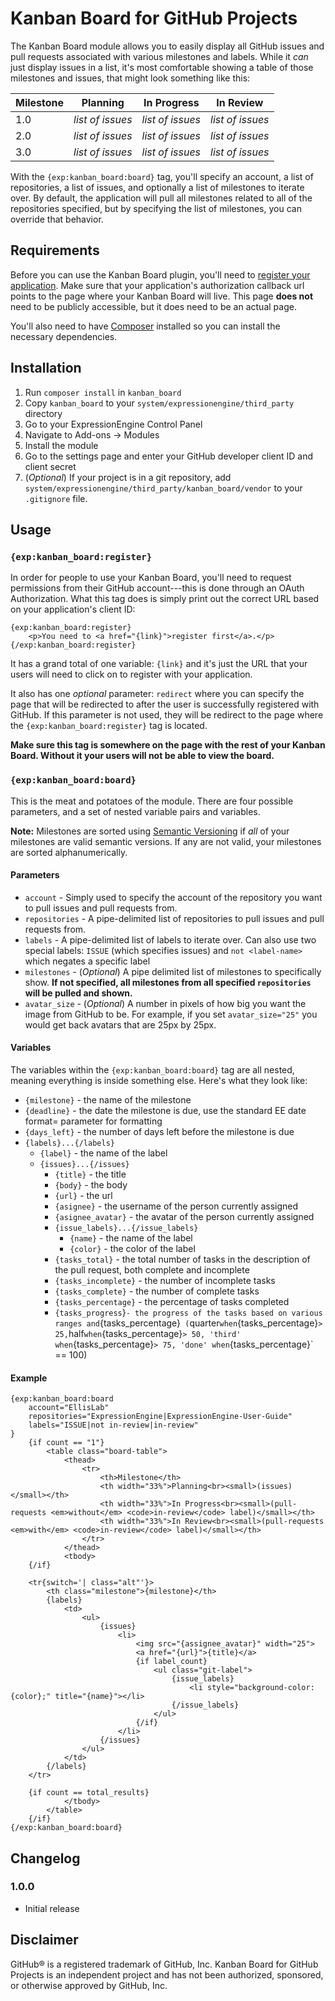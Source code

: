 Kanban Board for GitHub Projects
================================

The Kanban Board module allows you to easily display all GitHub issues and pull
requests associated with various milestones and labels. While it *can* just
display issues in a list, it's most comfortable showing a table of those
milestones and issues, that might look something like this:

| Milestone | Planning         | In Progress      | In Review        |
| --------- | ---------------- | ---------------- | ---------------- |
| 1.0       | *list of issues* | *list of issues* | *list of issues* |
| 2.0       | *list of issues* | *list of issues* | *list of issues* |
| 3.0       | *list of issues* | *list of issues* | *list of issues* |

With the `{exp:kanban_board:board}` tag, you'll specify an account, a list of
repositories, a list of issues, and optionally a list of milestones to iterate
over. By default, the application will pull all milestones related to all of the
repositories specified, but by specifying the list of milestones, you can
override that behavior.

Requirements
------------

Before you can use the Kanban Board plugin, you'll need to [register your
application](https://github.com/settings/applications/new). Make sure that your
application's authorization callback url points to the page where your Kanban
Board will live. This page **does not** need to be publicly accessible, but it
does need to be an actual page.

You'll also need to have [Composer](https://getcomposer.org) installed so you
can install the necessary dependencies.

Installation
------------

1. Run `composer install` in `kanban_board`
2. Copy `kanban_board` to your `system/expressionengine/third_party` directory
3. Go to your ExpressionEngine Control Panel
4. Navigate to Add-ons -> Modules
5. Install the module
6. Go to the settings page and enter your GitHub developer client ID and client
   secret
7. (*Optional*) If your project is in a git repository, add
   `system/expressionengine/third_party/kanban_board/vendor` to your `.gitignore`
   file.

Usage
-----

### `{exp:kanban_board:register}`

In order for people to use your Kanban Board, you'll need to request permissions
from their GitHub account---this is done through an OAuth Authorization. What
this tag does is simply print out the correct URL based on your application's
client ID:

	{exp:kanban_board:register}
		<p>You need to <a href="{link}">register first</a>.</p>
	{/exp:kanban_board:register}

It has a grand total of one variable: `{link}` and it's just the URL that your
users will need to click on to register with your application.

It also has one *optional* parameter: `redirect` where you can specify the page
that will be redirected to after the user is successfully registered with
GitHub. If this parameter is not used, they will be redirect to the page where
the `{exp:kanban_board:register}` tag is located.

**Make sure this tag is somewhere on the page with the rest of your Kanban Board.
Without it your users will not be able to view the board.**

### `{exp:kanban_board:board}`

This is the meat and potatoes of the module. There are four possible parameters,
and a set of nested variable pairs and variables.

**Note:** Milestones are sorted using [Semantic Versioning](http://semver.org)
if *all* of your milestones are valid semantic versions. If any are not valid,
your milestones are sorted alphanumerically.

#### Parameters

- `account` - Simply used to specify the account of the repository you want to
  pull issues and pull requests from.
- `repositories` - A pipe-delimited list of repositories to pull issues and pull
  requests from.
- `labels` - A pipe-delimited list of labels to iterate over. Can also use two
  special labels: `ISSUE` (which specifies issues) and `not <label-name>` which
  negates a specific label
- `milestones` - (*Optional*) A pipe delimited list of milestones to
  specifically show. **If not specified, all milestones from all specified
  `repositories` will be pulled and shown.**
- `avatar_size` - (*Optional*) A number in pixels of how big you want the image
  from GitHub to be. For example, if you set `avatar_size="25"` you would get
  back avatars that are 25px by 25px.

#### Variables

The variables within the `{exp:kanban_board:board}` tag are all nested, meaning
everything is inside something else. Here's what they look like:

- `{milestone}` - the name of the milestone
- `{deadline}` - the date the milestone is due, use the standard EE date format= parameter for formatting
- `{days_left}` - the number of days left before the milestone is due
- `{labels}...{/labels}`
	- `{label}` - the name of the label
	- `{issues}...{/issues}`
		- `{title}` - the title
		- `{body}` - the body
		- `{url}` - the url
		- `{asignee}` - the username of the person currently assigned
		- `{asignee_avatar}` - the avatar of the person currently assigned
		- `{issue_labels}...{/issue_labels}`
			- `{name}` - the name of the label
			- `{color}` - the color of the label
		- `{tasks_total}` - the total number of tasks in the description of the pull request, both complete and incomplete
		- `{tasks_incomplete}` - the number of incomplete tasks
		- `{tasks_complete}` - the number of complete tasks
		- `{tasks_percentage}` - the percentage of tasks completed
		- `{tasks_progress`}` - the progress of the tasks based on various ranges and `{tasks_percentage}` (`quarter` when `{tasks_percentage}` > 25, `half` when `{tasks_percentage}` > 50, 'third' when `{tasks_percentage}` > 75, 'done' when `{tasks_percentage}` == 100)

#### Example

	{exp:kanban_board:board
		account="EllisLab"
		repositories="ExpressionEngine|ExpressionEngine-User-Guide"
		labels="ISSUE|not in-review|in-review"
	}
		{if count == "1"}
			<table class="board-table">
				<thead>
					<tr>
						<th>Milestone</th>
						<th width="33%">Planning<br><small>(issues)</small></th>
						<th width="33%">In Progress<br><small>(pull-requests <em>without</em> <code>in-review</code> label)</small></th>
						<th width="33%">In Review<br><small>(pull-requests <em>with</em> <code>in-review</code> label)</small></th>
					</tr>
				</thead>
				<tbody>
		{/if}

		<tr{switch='| class="alt"'}>
			<th class="milestone">{milestone}</th>
			{labels}
				<td>
					<ul>
						{issues}
							<li>
								<img src="{assignee_avatar}" width="25">
								<a href="{url}">{title}</a>
								{if label_count}
									<ul class="git-label">
										{issue_labels}
											<li style="background-color: {color};" title="{name}"></li>
										{/issue_labels}
									</ul>
								{/if}
							</li>
						{/issues}
					</ul>
				</td>
			{/labels}
		</tr>

		{if count == total_results}
				</tbody>
			</table>
		{/if}
	{/exp:kanban_board:board}

Changelog
---------

### 1.0.0

- Initial release

Disclaimer
----------

GitHub® is a registered trademark of GitHub, Inc. Kanban Board for GitHub
Projects is an independent project and has not been authorized, sponsored, or
otherwise approved by GitHub, Inc.

